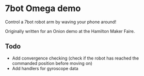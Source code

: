 # 7bot Omega demo

Control a 7bot robot arm by waving your phone around!

Originally written for an Onion demo at the Hamilton Maker Faire.

## Todo
* Add convergence checking (check if the robot has reached the commanded position before moving on)
* Add handlers for gyroscope data
